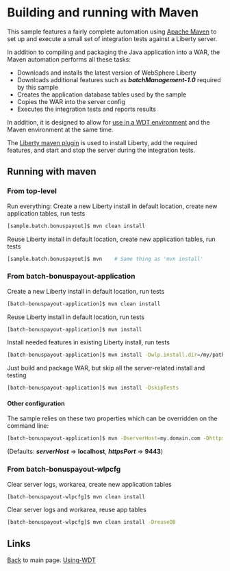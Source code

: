 # Building and running with Maven

This sample features a fairly complete automation using [Apache Maven](http://maven.apache.org/) to set up and execute a small set of integration tests against a Liberty server.

In addition to compiling and packaging the Java application into a WAR, the Maven automation performs all these tasks:

- Downloads and installs the latest version of WebSphere Liberty
- Downloads additional features such as ***batchManagement-1.0*** required by this sample
- Creates the application database tables used by the sample
- Copies the WAR into the server config
- Executes the integration tests and reports results

In addition, it is designed to allow for [use in a WDT environment][wdt] and the Maven environment at the same time.

The [Liberty maven plugin](https://github.com/WASdev/ci.maven) is used to install Liberty, add the required features, and start and stop the server during the integration tests.

## Running with maven

### From top-level

Run everything:  Create a new Liberty install in default location, create new application tables, run tests

```bash
[sample.batch.bonuspayout]$ mvn clean install
```

Reuse Liberty install in default location, create new application tables, run tests

```bash
[sample.batch.bonuspayout]$ mvn    # Same thing as 'mvn install'
```

### From batch-bonuspayout-application

Create a new Liberty install in default location, run tests
```bash
[batch-bonuspayout-application]$ mvn clean install
```

Reuse Liberty install in default location, run tests
```bash
[batch-bonuspayout-application]$ mvn install
```

Install needed features in existing Liberty install, run tests
```bash
[batch-bonuspayout-application]$ mvn install -Dwlp.install.dir=/my/path/to/wlp
```

Just build and package WAR, but skip all the server-related install and testing
```bash
[batch-bonuspayout-application]$ mvn install -DskipTests
```

#### Other configuration

The sample relies on these two properties which can be overridden on the command line:

```bash
[batch-bonuspayout-application]$ mvn -DserverHost=my.domain.com -DhttpsPort=9444 
```
(Defaults: ***serverHost*** => **localhost**, ***httpsPort*** => **9443**)

### From batch-bonuspayout-wlpcfg

Clear server logs, workarea, create new application tables

```bash
[batch-bonuspayout-wlpcfg]$ mvn clean install
```

Clear server logs and workarea, reuse app tables

```bash
[batch-bonuspayout-wlpcfg]$ mvn clean install -DreuseDB  
```

## Links

[Back](../README.md) to main page.
[Using-WDT][wdt]

[wdt]: docs/Using-WDT.md


